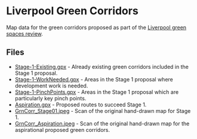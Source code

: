 # Liverpool Green Corridors

Map data for the green corridors proposed as part of the [Liverpool green spaces review](http://liverpool.gov.uk/mayor/mayoral-commissions/strategic-green-and-open-spaces-review-board/).

## Files

 * [Stage-1-Existing.gpx](Stage-1-Existing.gpx) - Already existing green corridors included in the Stage 1 proposal.
 * [Stage-1-WorkNeeded.gpx](Stage-1-WorkNeeded.gpx) - Areas in the Stage 1 proposal where development work is needed.
 * [Stage-1-PinchPoints.gpx](Stage-1-PinchPoints.gpx) - Areas in the Stage 1 proposal which are particularly key pinch points.
 * [Aspiration.gpx](Aspiration.gpx) - Proposed routes to succeed Stage 1.
 * [GrnCorr_Stage01.jpeg](GrnCorr_Stage01.jpeg) - Scan of the original hand-drawn map for Stage 1.
 * [GrnCorr_Aspiration.jpeg](GrnCorr_Aspiration.jpeg) - Scan of the original hand-drawn map for the aspirational proposed green corridors.
